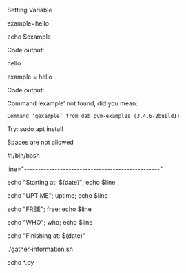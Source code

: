 Setting Variable

example=hello

echo $example

Code output:

hello

example = hello

Code output:

Command ‘example’ not found, did you mean:

    Command ‘gexample’ from deb pvm-examples (3.4.6-2build1)

Try: sudo apt install <deb name>

Spaces are not allowed

#!/bin/bash

line="-------------------------------------------------"

echo "Starting at: $(date)"; echo $line

echo "UPTIME"; uptime; echo $line

echo "FREE"; free; echo $line

echo "WHO"; who; echo $line

echo "Finishing at: $(date)"

./gather-information.sh

echo \*.py
